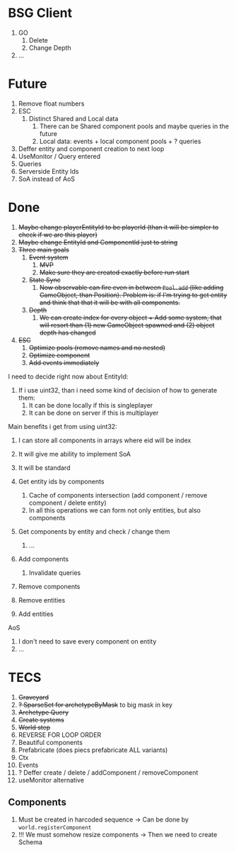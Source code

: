 # BSG Client

1. GO
   1. Delete
   1. Change Depth
1. ...

# Future

1. Remove float numbers
1. ESC
   1. Distinct Shared and Local data
      1. There can be Shared component pools and maybe queries in the future
      1. Local data: events + local component pools + ? queries
1. Deffer entity and component creation to next loop
1. UseMonitor / Query entered
1. Queries
1. Serverside Entity Ids
1. SoA instead of AoS

# Done

1. ~~Maybe change playerEntityId to be playerId (than it will be simpler to check if we are this player)~~
1. ~~Maybe change EntityId and ComponentId just to string~~
1. ~~Three main goals~~
   1. ~~Event system~~
      1. ~~MVP~~
      1. ~~Make sure they are created exactly before run start~~
   1. ~~State Sync~~
      1. ~~Now observable can fire even in between `Pool.add` (like adding GameObject, than Position). Problem is: if I'm trying to get entity and think that that it will be with all components.~~
   1. ~~Depth~~
      1. ~~We can create index for every object + Add some system, that will resort than (1) new GameObject spawned and (2) object depth has changed~~
1. ~~ESC~~
   1. ~~Optimize pools (remove names and no nested)~~
   1. ~~Optimize component~~
   1. ~~Add events immediately~~

I need to decide right now about EntityId:

1. If i use uint32, than i need some kind of decision of how to generate them:
   1. It can be done locally if this is singleplayer
   1. It can be done on server if this is multiplayer

Main benefits i get from using uint32:

1. I can store all components in arrays where eid will be index
1. It will give me ability to implement SoA
1. It will be standard

1. Get entity ids by components
   1. Cache of components intersection (add component / remove component / delete entity)
   1. In all this operations we can form not only entities, but also components
1. Get components by entity and check / change them
   1. ...
1. Add components
   1. Invalidate queries
1. Remove components
1. Remove entities
1. Add entities

AoS

1. I don't need to save every component on entity
1. ...

# TECS

1. ~~Graveyard~~
1. ~~? SparseSet for archetypeByMask~~ to big mask in key
1. ~~Archetype Query~~
1. ~~Create systems~~
1. ~~World step~~
1. REVERSE FOR LOOP ORDER
1. Beautiful components
1. Prefabricate (does piecs prefabricate ALL variants)
1. Ctx
1. Events
1. ? Deffer create / delete / addComponent / removeComponent
1. useMonitor alternative

## Components

1. Must be created in harcoded sequence -> Can be done by `world.registerComponent`
1. !!! We must somehow resize components -> Then we need to create Schema
